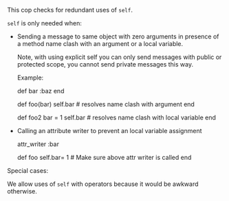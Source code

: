 This cop checks for redundant uses of `self`.

`self` is only needed when:

* Sending a message to same object with zero arguments in
    presence of a method name clash with an argument or a local
    variable.

    Note, with using explicit self you can only send messages
    with public or protected scope, you cannot send private
    messages this way.

    Example:

    def bar
      :baz
    end

    def foo(bar)
      self.bar # resolves name clash with argument
    end

    def foo2
      bar = 1
      self.bar # resolves name clash with local variable
    end

* Calling an attribute writer to prevent an local variable assignment

    attr_writer :bar

    def foo
      self.bar= 1 # Make sure above attr writer is called
    end

Special cases:

We allow uses of `self` with operators because it would be awkward
otherwise.